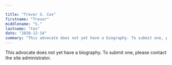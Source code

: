 ```yaml
---

title: "Trevor S. Cox"
firstname: "Trevor"
middlename: "S."
lastname: "Cox"
date: "2020-12-14"
summary: "This advocate does not yet have a biography. To submit one, please contact the site administrator."
---
```

This advocate does not yet have a biography. To submit one, please contact the site administrator.

